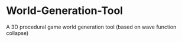 # World-Generation-Tool
A 3D procedural game world generation tool (based on wave function collapse)
